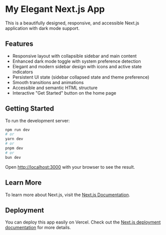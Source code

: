 # My Elegant Next.js App

This is a beautifully designed, responsive, and accessible Next.js application with dark mode support.

## Features

- Responsive layout with collapsible sidebar and main content
- Enhanced dark mode toggle with system preference detection
- Elegant and modern sidebar design with icons and active state indicators
- Persistent UI state (sidebar collapsed state and theme preference)
- Smooth transitions and animations
- Accessible and semantic HTML structure
- Interactive "Get Started" button on the home page

## Getting Started

To run the development server:

```bash
npm run dev
# or
yarn dev
# or
pnpm dev
# or
bun dev
```

Open [http://localhost:3000](http://localhost:3000) with your browser to see the result.

## Learn More

To learn more about Next.js, visit the [Next.js Documentation](https://nextjs.org/docs).

## Deployment

You can deploy this app easily on Vercel. Check out the [Next.js deployment documentation](https://nextjs.org/docs/app/building-your-application/deploying) for more details.
